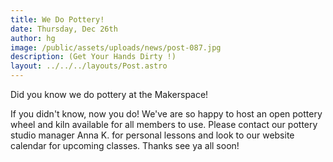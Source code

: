```yaml
---
title: We Do Pottery!
date: Thursday, Dec 26th
author: hg
image: /public/assets/uploads/news/post-087.jpg
description: (Get Your Hands Dirty !)
layout: ../../../layouts/Post.astro
---
```


Did you know we do pottery at the Makerspace!

If you didn't know, now you do! We've are so happy to host an open pottery wheel and kiln available for all members to use. Please contact our pottery studio manager Anna K. for personal lessons and look to our website calendar for upcoming classes. Thanks see ya all soon!
